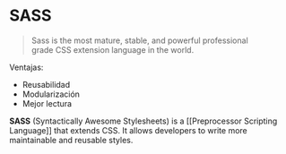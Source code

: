 # **SASS**

> Sass is the most mature, stable, and powerful professional grade CSS extension language in the world.

Ventajas:
- Reusabilidad
- Modularización
- Mejor lectura

**SASS** (Syntactically Awesome Stylesheets) is a [[Preprocessor Scripting Language]] that extends CSS. It allows developers to write more maintainable and reusable styles.